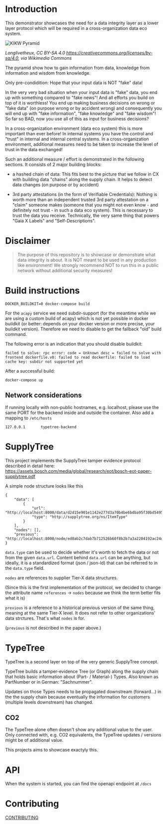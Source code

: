
# Introduction

This demonstrator showcases the need for a data integrity layer as a lower layer protocol which will be required in a cross-organization data eco system.


![KIKW Pyramid](https://upload.wikimedia.org/wikipedia/commons/thumb/0/06/DIKW_Pyramid.svg/308px-DIKW_Pyramid.svg.png)

*Longlivetheux, CC BY-SA 4.0 <https://creativecommons.org/licenses/by-sa/4.0>, via Wikimedia Commons*

The pyramid show how to gain information from data, knowledge from information and wisdom from knowledge.

Only pre-condidition: Hope that your input data is NOT "fake" data!

In the very very bad situation when your input data is "fake" data, you end up with something compared to "fake news"! And all efforts you build on top of it is worthless! You end up making business decisions on wrong or "fake data" (on purpose wrong or by accident wrong) and consequently you will end up with "fake information", "fake knowledge" and "fake wisdom"! So far so BAD, now you use all of this as input for business decisions?

In a cross-organization environment (data eco system) this is more important than ever before! In internal systems you have the control and "trust" in internal and internal central systems. In a cross-organization environment, additional measures need to be taken to increase the level of trust in the data exchanged!



Such an additional measure / effort is demonstrated in the following sections. It consists of 2 major building blocks:

- a hashed chain of data: This fits best to the picture that we follow in CX with building data "chains" along the supply chain. It helps to detect data changes (on purpose or by accident)

- 3rd party attestations (in the form of Verifiable Credentials): Nothing is worth more than an independent trusted 3rd party attestation on a "claim" someone makes (someone that you might not even know  - and definitely not trust - in such a data eco system). This is necessary to trust the data you receive. Technically, the very same thing that powers "Gaia X Labels" and "Self-Descriptions".

# Disclaimer
> The purpose of this repository is to showcase or demonstrate what data integrity is about. It is NOT meant to be used in any production like environment! We strongly recommend NOT to run this in a public network without additional security measures!

# Build instructions
```
DOCKER_BUILDKIT=0 docker-compose build
```
For the `acapy` service we need subdir-support (for the meantime while we are using a custom build of acapy) which is not yet possible in docker buildkit (or better: depends on your docker version or more precise, your buildkit version). Therefore we need to disable to get the fallback "old" build command.

The following error is an indication that you should disable buildkit:
```
failed to solve: rpc error: code = Unknown desc = failed to solve with frontend dockerfile.v0: failed to read dockerfile: failed to load cache key: subdir not supported yet
```

After a successful build:
```
docker-compose up
```

## Network considerations
If running locally with non-public hostnames, e.g. localhost, please use the same PORT for the backend inside and outside the container.
Also add a mapping to `/etc/hosts`
```
127.0.0.1       typetree-backend
```


# SupplyTree
This project implements the SupplyTree tamper evidence protocol described in detail here:
https://assets.bosch.com/media/global/research/eot/bosch-eot-paper-supplytree.pdf

A simple node structure looks like this
```
{
    "data": [
        {
            "url": "http://localhost:8000/data/d2d15e901e1142e277d3a70b4be6bdba95f30bd5495597127a261a65fe206cb1",
            "type": "http://supplytree.org/ns/ItemType"
        }
    ],
    "nodes": [],
    "previous": "http://localhost:8000/node/ed0ab2c7dab7b712526b60f8b2b7a3a2204192ac24d3a21aa6821574ef8189ec"
}
```
`data.type` can be used to decide whether it's worth to fetch the data or not from the given `data.url`.
Content behind `data.url` can be anything, but ideally, it is a standardized format (json / json-ld) that can be referred to in the `data.type` field.

`nodes` are references to supplier Tier-X data structures.

(Since this is the first implementation of the protocol, we decided to change the attribute name `references` -> `nodes` because we think the term better fits what it is)

`previous` is a reference to a historical previous version of the same thing, meaning at the same Tier-X level.
It does not refer to other organizations' data strctures. That's what `nodes` is for.

(`previous` is not described in the paper above.)

# TypeTree
TypeTree is a second layer on top of the very generic SupplyTree concept.

TypeTree builds a tamper-evidence Tree (or Graph) along the supply chain that holds basic information about (Part- / Material-) Types. Also known as PartNumber or in German: "Sachnummer".

Updates on those Types needs to be propagated downstream (forward...) in the the supply chain because eventually the information for customers (multiple levels downstream) has changed.

## CO2
The TypeTree alone often doesn't show any additional value to the user. Only connected with, e.g. CO2 equivalents, the TypeTree updates / versions might be of additional value.

This projects aims to showcase exactyly this.

# API
When the system is started, you can find the openapi endpoint at `/docs`

# Contributing
[CONTRIBUTING](./CONTRIBUTING.md)
